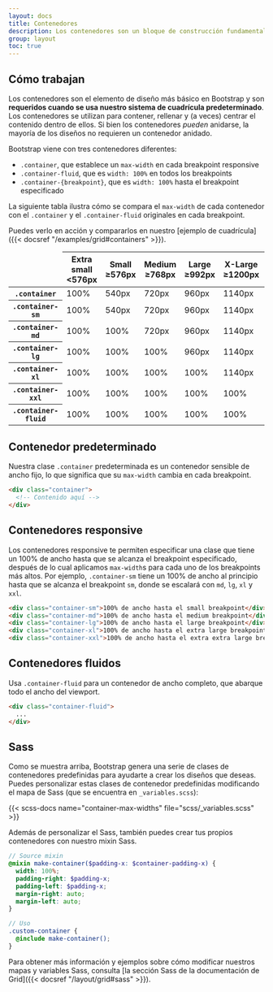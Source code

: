 ```yaml
---
layout: docs
title: Contenedores
description: Los contenedores son un bloque de construcción fundamental de Bootstrap que contienen, rellenan y alinean tu contenido dentro de un dispositivo o viewport determinado.
group: layout
toc: true
---
```


## Cómo trabajan

Los contenedores son el elemento de diseño más básico en Bootstrap y son **requeridos cuando se usa nuestro sistema de cuadrícula predeterminado**. Los contenedores se utilizan para contener, rellenar y (a veces) centrar el contenido dentro de ellos. Si bien los contenedores *pueden* anidarse, la mayoría de los diseños no requieren un contenedor anidado.

Bootstrap viene con tres contenedores diferentes:

- `.container`, que establece un `max-width` en cada breakpoint responsive
- `.container-fluid`, que es `width: 100%` en todos los breakpoints
- `.container-{breakpoint}`, que es `width: 100%` hasta el breakpoint especificado

La siguiente tabla ilustra cómo se compara el `max-width` de cada contenedor con el `.container` y el `.container-fluid` originales en cada breakpoint.

Puedes verlo en acción y compararlos en nuestro [ejemplo de cuadrícula]({{< docsref "/examples/grid#containers" >}}).

<table class="table">
  <thead>
    <tr>
      <td class="border-dark"></td>
      <th scope="col">
        Extra small<br>
        <span class="fw-normal">&lt;576px</span>
      </th>
      <th scope="col">
        Small<br>
        <span class="fw-normal">&ge;576px</span>
      </th>
      <th scope="col">
        Medium<br>
        <span class="fw-normal">&ge;768px</span>
      </th>
      <th scope="col">
        Large<br>
        <span class="fw-normal">&ge;992px</span>
      </th>
      <th scope="col">
        X-Large<br>
        <span class="fw-normal">&ge;1200px</span>
      </th>
      <th scope="col">
        XX-Large<br>
        <span class="fw-normal">&ge;1400px</span>
      </th>
    </tr>
  </thead>
  <tbody>
    <tr>
      <th scope="row" class="fw-normal"><code>.container</code></th>
      <td class="text-muted">100%</td>
      <td>540px</td>
      <td>720px</td>
      <td>960px</td>
      <td>1140px</td>
      <td>1320px</td>
    </tr>
    <tr>
      <th scope="row" class="fw-normal"><code>.container-sm</code></th>
      <td class="text-muted">100%</td>
      <td>540px</td>
      <td>720px</td>
      <td>960px</td>
      <td>1140px</td>
      <td>1320px</td>
    </tr>
    <tr>
      <th scope="row" class="fw-normal"><code>.container-md</code></th>
      <td class="text-muted">100%</td>
      <td class="text-muted">100%</td>
      <td>720px</td>
      <td>960px</td>
      <td>1140px</td>
      <td>1320px</td>
    </tr>
    <tr>
      <th scope="row" class="fw-normal"><code>.container-lg</code></th>
      <td class="text-muted">100%</td>
      <td class="text-muted">100%</td>
      <td class="text-muted">100%</td>
      <td>960px</td>
      <td>1140px</td>
      <td>1320px</td>
    </tr>
    <tr>
      <th scope="row" class="fw-normal"><code>.container-xl</code></th>
      <td class="text-muted">100%</td>
      <td class="text-muted">100%</td>
      <td class="text-muted">100%</td>
      <td class="text-muted">100%</td>
      <td>1140px</td>
      <td>1320px</td>
    </tr>
    <tr>
      <th scope="row" class="fw-normal"><code>.container-xxl</code></th>
      <td class="text-muted">100%</td>
      <td class="text-muted">100%</td>
      <td class="text-muted">100%</td>
      <td class="text-muted">100%</td>
      <td class="text-muted">100%</td>
      <td>1320px</td>
    </tr>
    <tr>
      <th scope="row" class="fw-normal"><code>.container-fluid</code></th>
      <td class="text-muted">100%</td>
      <td class="text-muted">100%</td>
      <td class="text-muted">100%</td>
      <td class="text-muted">100%</td>
      <td class="text-muted">100%</td>
      <td class="text-muted">100%</td>
    </tr>
  </tbody>
</table>

## Contenedor predeterminado

Nuestra clase `.container` predeterminada es un contenedor sensible de ancho fijo, lo que significa que su `max-width` cambia en cada breakpoint.

```html
<div class="container">
  <!-- Contenido aquí -->
</div>
```

## Contenedores responsive

Los contenedores responsive te permiten especificar una clase que tiene un 100% de ancho hasta que se alcanza el breakpoint especificado, después de lo cual aplicamos `max-width`s para cada uno de los breakpoints más altos. Por ejemplo, `.container-sm` tiene un 100% de ancho al principio hasta que se alcanza el breakpoint `sm`, donde se escalará con `md`, `lg`, `xl` y `xxl`.

```html
<div class="container-sm">100% de ancho hasta el small breakpoint</div>
<div class="container-md">100% de ancho hasta el medium breakpoint</div>
<div class="container-lg">100% de ancho hasta el large breakpoint</div>
<div class="container-xl">100% de ancho hasta el extra large breakpoint</div>
<div class="container-xxl">100% de ancho hasta el extra extra large breakpoint</div>
```

## Contenedores fluidos

Usa `.container-fluid` para un contenedor de ancho completo, que abarque todo el ancho del viewport.

```html
<div class="container-fluid">
  ...
</div>
```

## Sass

Como se muestra arriba, Bootstrap genera una serie de clases de contenedores predefinidas para ayudarte a crear los diseños que deseas. Puedes personalizar estas clases de contenedor predefinidas modificando el mapa de Sass (que se encuentra en `_variables.scss`):

{{< scss-docs name="container-max-widths" file="scss/_variables.scss" >}}

Además de personalizar el Sass, también puedes crear tus propios contenedores con nuestro mixin Sass.

```scss
// Source mixin
@mixin make-container($padding-x: $container-padding-x) {
  width: 100%;
  padding-right: $padding-x;
  padding-left: $padding-x;
  margin-right: auto;
  margin-left: auto;
}

// Uso
.custom-container {
  @include make-container();
}
```

Para obtener más información y ejemplos sobre cómo modificar nuestros mapas y variables Sass, consulta [la sección Sass de la documentación de Grid]({{< docsref "/layout/grid#sass" >}}).
